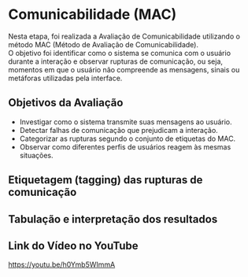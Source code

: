 # Comunicabilidade (MAC)

Nesta etapa, foi realizada a Avaliação de Comunicabilidade utilizando o método MAC (Método de Avaliação de Comunicabilidade).  
O objetivo foi identificar como o sistema se comunica com o usuário durante a interação e observar rupturas de comunicação, ou seja, momentos em que o usuário não compreende as mensagens, sinais ou metáforas utilizadas pela interface.  


##  Objetivos da Avaliação
- Investigar como o sistema transmite suas mensagens ao usuário.  
- Detectar falhas de comunicação que prejudicam a interação.  
- Categorizar as rupturas segundo o conjunto de etiquetas do MAC.  
- Observar como diferentes perfis de usuários reagem às mesmas situações.  


## Etiquetagem (tagging) das rupturas de comunicação

## Tabulação e interpretação dos resultados

## Link do Vídeo no YouTube
https://youtu.be/h0Ymb5WImmA
